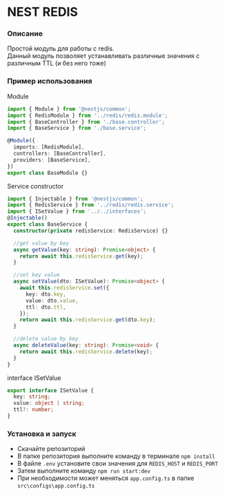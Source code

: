 # NEST REDIS

### Описание

Простой модуль для работы с redis.  
Данный модуль позволяет устанавливать различные значения с различным TTL (и без него тоже)

### Пример использования

Module

```ts
import { Module } from '@nestjs/common';
import { RedisModule } from '../redis/redis.module';
import { BaseController } from './base.controller';
import { BaseService } from './base.service';

@Module({
  imports: [RedisModule],
  controllers: [BaseController],
  providers: [BaseService],
})
export class BaseModule {}
```

Service constructor

```ts
import { Injectable } from '@nestjs/common';
import { RedisService } from '../redis/redis.service';
import { ISetValue } from '../../interfaces';
@Injectable()
export class BaseService {
  constructor(private redisService: RedisService) {}

  //get value by key
  async getValue(key: string): Promise<object> {
    return await this.redisService.get(key);
  }

  //set key value
  async setValue(dto: ISetValue): Promise<object> {
    await this.redisService.set({
      key: dto.key,
      value: dto.value,
      ttl: dto.ttl,
    });
    return await this.redisService.get(dto.key);
  }

  //delete value by key
  async deleteValue(key: string): Promise<void> {
    return await this.redisService.delete(key);
  }
}
```

interface ISetValue

```ts
export interface ISetValue {
  key: string;
  value: object | string;
  ttl?: number;
}
```

### Установка и запуск

* Скачайте репозиторий
* В папке репозитория выполните команду в терминале `npm install`
* В файле `.env` установите свои значения для `REDIS_HOST` и `REDIS_PORT`
* Затем выполните команду `npm run start:dev`
* При необходимости может меняться `app.config.ts` в папке `src\configs\app.config.ts`

